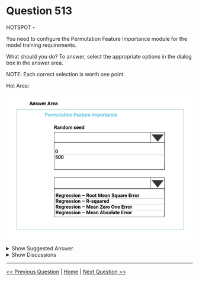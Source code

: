 # Question 513

HOTSPOT -

You need to configure the Permutation Feature Importance module for the model training requirements.

What should you do? To answer, select the appropriate options in the dialog box in the answer area.

NOTE: Each correct selection is worth one point.

Hot Area:

![Question Image](../images/q513_q_0035500001.jpg)

<details>
  <summary>Show Suggested Answer</summary>

<img src="../images/q513_ans_0_0035600001.jpg" alt="Answer Image"><br>

<p>Box 1: 500 -</p>
<p>For Random seed, type a value to use as seed for randomization. If you specify 0 (the default), a number is generated based on the system clock.</p>
<p>A seed value is optional, but you should provide a value if you want reproducibility across runs of the same experiment.</p>
<p>Here we must replicate the findings.</p>
<p>Box 2: Mean Absolute Error -</p>
<p>Scenario: Given a trained model and a test dataset, you must compute the Permutation Feature Importance scores of feature variables. You need to set up the</p>
<p>Permutation Feature Importance module to select the correct metric to investigate the model&#x27;s accuracy and replicate the findings.</p>
<p>Regression. Choose one of the following: Precision, Recall, Mean Absolute Error, Root Mean Squared Error, Relative Absolute Error, Relative Squared Error,</p>
<p>Coefficient of Determination -</p>
<p>Reference:</p>
<p>https://docs.microsoft.com/en-us/azure/machine-learning/studio-module-reference/permutation-feature-importance</p>

</details>

<details>
  <summary>Show Discussions</summary>

<blockquote><p><strong>podval</strong> <code>(Thu 08 Jul 2021 15:59)</code> - <em>Upvotes: 23</em></p><p>RMSE indicates the absolute fit of the model to the data–how close the observed data points are to the model&#x27;s predicted values. Whereas R-squared is a relative measure of fit, RMSE is an absolute measure of fit. See: &quot;You must be determined the absolute fit of the model&quot;.</p></blockquote>
<blockquote><p><strong>Zhuo</strong> <code>(Mon 17 May 2021 19:02)</code> - <em>Upvotes: 16</em></p><p>Mean Absolute Error , Root Mean Squared Error, r- squared are all correct.</p></blockquote>
<blockquote><p><strong>Mckay_</strong> <code>(Sat 14 Oct 2023 22:44)</code> - <em>Upvotes: 2</em></p><p>MAE seems like the best choice since RMSE is more sensitive to outlier.</p></blockquote>
<blockquote><p><strong>[Removed]</strong> <code>(Tue 02 May 2023 03:56)</code> - <em>Upvotes: 5</em></p><p>MAE is correct. RMSE has the benefit of penalizing large errors more so can be more appropriate in some cases, for example, if being off by 10 is more than twice as bad as being off by 5. But if being off by 10 is just twice as bad as being off by 5, then MAE is more appropriate.
From an interpretation standpoint, MAE is clearly the winner. RMSE does not describe average error alone and has other implications that are more difficult to tease out and understand.
On the other hand, one distinct advantage of RMSE over MAE is that RMSE avoids the use of taking the absolute value, which is undesirable in many mathematical calculations.</p></blockquote>
<blockquote><p><strong>BTAB</strong> <code>(Mon 15 Jan 2024 14:10)</code> - <em>Upvotes: 1</em></p><p>Excellent evaluation and I concur.  Going with MAE.</p></blockquote>
<blockquote><p><strong>Zwi3b3l</strong> <code>(Thu 24 Feb 2022 17:36)</code> - <em>Upvotes: 2</em></p><p>Should be RMSE. 
https://www.theanalysisfactor.com/assessing-the-fit-of-regression-models/</p></blockquote>
<blockquote><p><strong>Alexandra</strong> <code>(Mon 05 Jul 2021 11:47)</code> - <em>Upvotes: 2</em></p><p>if the findings should be replicated, than the seed should be 0
also another question for this case study had r-squared as correct evaluation method for regression model...</p></blockquote>
<blockquote><p><strong>111ssy</strong> <code>(Fri 03 Dec 2021 20:59)</code> - <em>Upvotes: 11</em></p><p>If it is 0, the seed is generated by the system clock meaning that it won&#x27;t be replicable and keep changing like the time, hence would be 500?</p></blockquote>
<blockquote><p><strong>phdykd</strong> <code>(Fri 09 Aug 2024 19:05)</code> - <em>Upvotes: 1</em></p><p>where does it ask to be replicable?</p></blockquote>

</details>

---

[<< Previous Question](question_512.md) | [Home](/index.md) | [Next Question >>](question_514.md)
